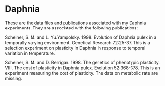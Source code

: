 # Daphnia
These are the data files and publications associated with my Daphnia experiments. They are associated with the following publications:

Scheiner, S. M. and L. Yu.Yampolsky. 1998. Evolution of Daphnia pulex in a temporally varying environment. Genetical Research 72:25-37.
     This is a selection experiment on plasticity in Daphnia in response to temporal variation in temperature.

Scheiner, S. M. and D. Berrigan. 1998. The genetics of phenotypic plasticity. VIII. The cost of plasticity in Daphnia pulex. Evolution 52:368-378.
     This is an experiment measuring the cost of plasticity. The data on metabolic rate are missing.
     
